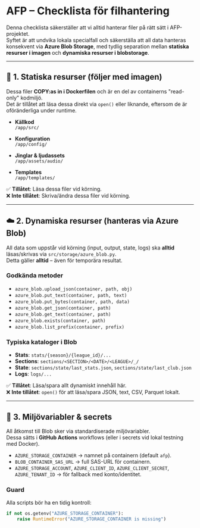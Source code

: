 # AFP – Checklista för filhantering

Denna checklista säkerställer att vi alltid hanterar filer på rätt sätt i AFP-projektet.  
Syftet är att undvika lokala specialfall och säkerställa att all data hanteras konsekvent via **Azure Blob Storage**, med tydlig separation mellan **statiska resurser i imagen** och **dynamiska resurser i blobstorage**.

---

## 📂 1. Statiska resurser (följer med imagen)

Dessa filer **COPY:as in i Dockerfilen** och är en del av containerns "read-only" kodmiljö.  
Det är tillåtet att läsa dessa direkt via `open()` eller liknande, eftersom de är oföränderliga under runtime.

- **Källkod**  
  `/app/src/`

- **Konfiguration**  
  `/app/config/`

- **Jinglar & ljudassets**  
  `/app/assets/audio/`

- **Templates**  
  `/app/templates/`

✅ **Tillåtet**: Läsa dessa filer vid körning.  
❌ **Inte tillåtet**: Skriva/ändra dessa filer vid körning.

---

## ☁️ 2. Dynamiska resurser (hanteras via Azure Blob)

All data som uppstår vid körning (input, output, state, logs) ska **alltid** läsas/skrivas via `src/storage/azure_blob.py`.  
Detta gäller **alltid** – även för temporära resultat.

### Godkända metoder
- `azure_blob.upload_json(container, path, obj)`
- `azure_blob.put_text(container, path, text)`
- `azure_blob.put_bytes(container, path, data)`
- `azure_blob.get_json(container, path)`
- `azure_blob.get_text(container, path)`
- `azure_blob.exists(container, path)`
- `azure_blob.list_prefix(container, prefix)`

### Typiska kataloger i Blob
- **Stats**: `stats/{season}/{league_id}/...`
- **Sections**: `sections/<SECTION>/<DATE>/<LEAGUE>/_/`
- **State**: `sections/state/last_stats.json`, `sections/state/last_club.json`
- **Logs**: `logs/...`

✅ **Tillåtet**: Läsa/spara allt dynamiskt innehåll här.  
❌ **Inte tillåtet**: `open()` för att läsa/spara JSON, text, CSV, Parquet lokalt.

---

## 🔑 3. Miljövariabler & secrets

All åtkomst till Blob sker via standardiserade miljövariabler.  
Dessa sätts i **GitHub Actions** workflows (eller i secrets vid lokal testning med Docker).

- `AZURE_STORAGE_CONTAINER` → namnet på containern (default `afp`).
- `BLOB_CONTAINER_SAS_URL` → full SAS-URL för containern.  
- `AZURE_STORAGE_ACCOUNT`, `AZURE_CLIENT_ID`, `AZURE_CLIENT_SECRET`, `AZURE_TENANT_ID` → för fallback med konto/identitet.

### Guard
Alla scripts bör ha en tidig kontroll:

```python
if not os.getenv("AZURE_STORAGE_CONTAINER"):
    raise RuntimeError("AZURE_STORAGE_CONTAINER is missing")

